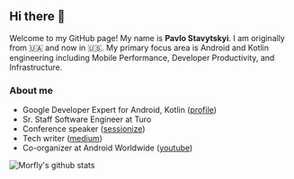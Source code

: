 ## Hi there 👋
Welcome to my GitHub page! My name is **Pavlo Stavytskyi**. I am originally from 🇺🇦 and now in 🇺🇸.
My primary focus area is Android and Kotlin engineering including Mobile Performance, Developer Productivity, and Infrastructure.
### About me

- Google Developer Expert for Android, Kotlin ([profile](https://developers.google.com/profile/u/morfly))
- Sr. Staff Software Engineer at Turo
- Conference speaker ([sessionize](https://sessionize.com/pavlo-stavytskyi/))
- Tech writer ([medium](https://medium.com/@morfly))
- Co-organizer at Android Worldwide ([youtube](https://www.youtube.com/@AndroidWorldwide/videos))

![Morfly's github stats](https://github-readme-stats.vercel.app/api?username=morfly&show_icons=true)
